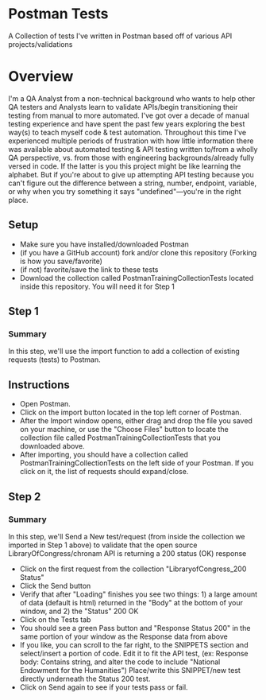# Postman Tests
A Collection of tests I've written in Postman based off of various API projects/validations

# Overview #
I'm a QA Analyst from a non-technical background who wants to help other QA testers and Analysts learn to validate APIs/begin transitioning their testing from manual to more automated. I've got over a decade of manual testing experience and have spent the past few years exploring the best way(s) to teach myself code & test automation. Throughout this time I've experienced multiple periods of frustration with how little information there was available about automated testing & API testing written to/from a wholly QA perspective, vs. from those with engineering backgrounds/already fully versed in code. If the latter is you this project might be like learning the alphabet. But if you're about to give up attempting API testing because you can't figure out the difference between a string, number, endpoint, variable, or why when you try something it says "undefined"—you're in the right place.


## Setup ##
* Make sure you have installed/downloaded Postman
* (if you have a GitHub account) fork and/or clone this repository (Forking is how you save/favorite)
* (if not) favorite/save the link to these tests
* Download the collection called PostmanTrainingCollectionTests located inside this repository. You will need it for Step 1

## Step 1 ##
### Summary ###
In this step, we'll use the import function to add a collection of existing requests (tests) to Postman.

## Instructions ##
* Open Postman.
* Click on the import button located in the top left corner of Postman.
* After the Import window opens, either drag and drop the file you saved on your machine, or use the "Choose Files" button to locate the collection file called PostmanTrainingCollectionTests that you downloaded above.
* After importing, you should have a collection called PostmanTrainingCollectionTests on the left side of your Postman. If you click on it, the list of requests should expand/close.

## Step 2 ##
### Summary ###
In this step, we'll Send a New test/request (from inside the collection we imported in Step 1 above) to validate that the open source LibraryOfCongress/chronam API is returning a 200 status (OK) response

* Click on the first request from the collection "LibraryofCongress_200 Status"
* Click the Send button
* Verify that after "Loading" finishes you see two things: 1) a large amount of data (default is html) returned in the "Body" at the bottom of your window, and 2) the "Status" 200 OK
* Click on the Tests tab
* You should see a green Pass button and "Response Status 200" in the same portion of your window as the Response data from above
* If you like, you can scroll to the far right, to the SNIPPETS section and select/insert a portion of code. Edit it to fit the API test, (ex: Response body: Contains string, and alter the code to include "National Endowment for the Humanities") Place/write this SNIPPET/new test directly underneath the Status 200 test.
* Click on Send again to see if your tests pass or fail.
